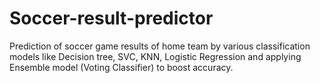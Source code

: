 # Soccer-result-predictor
Prediction of soccer game results of home team by various classification models like Decision tree, SVC, KNN, Logistic Regression and applying Ensemble model (Voting Classifier) to boost accuracy.

